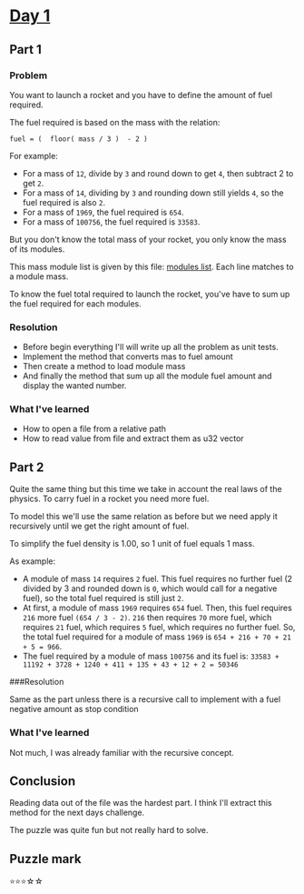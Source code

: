 # [Day 1](https://adventofcode.com/2019/day/1)

## Part 1

### Problem

You want to launch a rocket and you have to define the amount of fuel required.

The fuel required is based on the mass with the relation:
    
    fuel = (  floor( mass / 3 )  - 2 )
    
For example:

- For a mass of `12`, divide by `3` and round down to get `4`, then subtract 2 to get `2`.
- For a mass of `14`, dividing by `3` and rounding down still yields `4`, so the fuel required is also `2`.
- For a mass of `1969`, the fuel required is `654`.
- For a mass of `100756`, the fuel required is `33583`.

But you don't know the total mass of your rocket, you only know the mass of its modules.

This mass module list is given by this file: [modules list](assets/modules_mass_list.txt). Each line matches to a module mass.

To know the fuel total required to launch the rocket, you've have to sum up the fuel required for each modules.

### Resolution

- Before begin everything I'll will write up all the problem as unit tests.
- Implement the method that converts mas to fuel amount
- Then create a method to load module mass
- And finally the method that sum up all the module fuel amount and display the wanted number.

### What I've learned

- How to open a file from a relative path
- How to read value from file and extract them as u32 vector

## Part 2

Quite the same thing but this time we take in account the real laws of the physics. To carry fuel in a rocket you 
need more fuel.

To model this we'll use the same relation as before but we need apply it recursively until we get the right amount of fuel.

To simplify the fuel density is 1.00, so 1 unit of fuel equals 1 mass.

As example:

- A module of mass  `14` requires `2` fuel. This fuel requires no further fuel (2 divided by 3 and rounded down is `0`, which would call for a negative fuel), so the total fuel required is still just `2`.
- At first, a module of mass `1969` requires `654` fuel. Then, this fuel requires `216` more fuel `(654 / 3 - 2)`. `216` then requires `70` more fuel, which requires `21` fuel, which requires `5` fuel, which requires no further fuel. So, the total fuel required for a module of mass `1969` is `654 + 216 + 70 + 21 + 5 = 966`.
- The fuel required by a module of mass `100756` and its fuel is: `33583 + 11192 + 3728 + 1240 + 411 + 135 + 43 + 12 + 2 = 50346`

###Resolution

Same as the part unless there is a recursive call to implement with a fuel negative amount as stop condition

### What I've learned

Not much, I was already familiar with the recursive concept.


## Conclusion

Reading data out of the file was the hardest part. I think I'll extract this method for the next days challenge.

The puzzle was quite fun but not really hard to solve.

## Puzzle mark
 ⭐⭐⭐☆☆